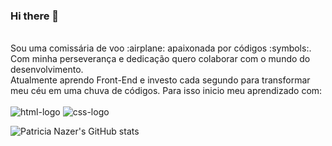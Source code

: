 ### Hi there 👋
<br>
Sou uma comissária de voo :airplane: apaixonada por códigos :symbols:. 
<br>
Com minha perseverança e dedicação quero colaborar com o mundo do desenvolvimento.
<br>
Atualmente aprendo Front-End e investo cada segundo para transformar meu céu em uma chuva de códigos. Para isso inicio meu aprendizado com:
<br> <br>
<img src="https://img.shields.io/badge/HTML5-E34F26?style=for-the-badge&logo=html5&logoColor=white" alt= "html-logo"/>
<img src="https://img.shields.io/badge/CSS3-1572B6?style=for-the-badge&logo=css3&logoColor=white" alt= "css-logo"/>
<br>


![Patricia Nazer's GitHub stats](https://github-readme-stats.vercel.app/api?username=PatriciaNazer)




